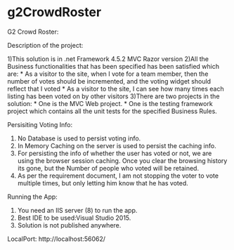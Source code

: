 # g2CrowdRoster
G2 Crowd Roster:

Description of the project:

1)This solution is in .net Framework 4.5.2 MVC Razor version
2)All the Business functionalities that has been specified has been satisfied which are:
	* As a visitor to the site, when I vote for a team member, then the number of votes should be incremented, and the voting widget should reflect that I voted
	* As a visitor to the site, I can see how many times each listing has been voted on by other visitors
3)There are two projects in the solution:
	* One is the MVC Web project.
	* One is the testing framework project which contains all the unit tests for the specified Business Rules.
	
Persisiting Voting Info:
1) No Database is used to persist voting info.
2) In Memory Caching on the server is used to persist the caching info.
3) For persisting the info of whether the user has voted or not, we are using the browser session caching. Once you clear the browsing history its gone, but the Number of people who voted will be retained.
4) As per the requirement document, I am not stopping the voter to vote multiple times, but only letting him know that he has voted.

Running the App:
1) You need an IIS server (8) to run the app.
2) Best IDE to be used:Visual Studio 2015.
3) Solution is not published anywhere.

LocalPort:
http://localhost:56062/
